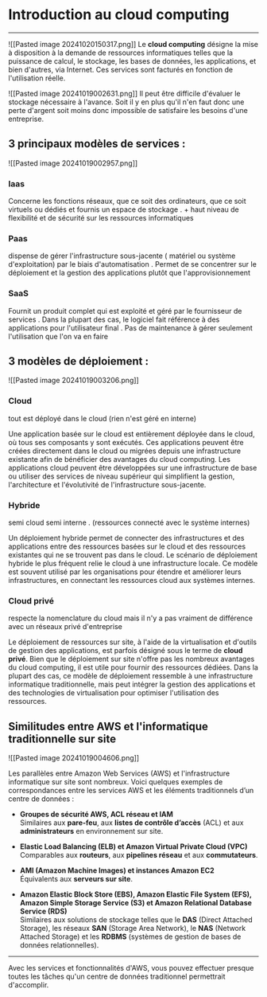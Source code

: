 
# Introduction au cloud computing

--------------------------------------------------------------------------

![[Pasted image 20241020150317.png]]
Le **cloud computing** désigne la mise à disposition à la demande de ressources informatiques telles que la puissance de calcul, le stockage, les bases de données, les applications, et bien d'autres, via Internet. Ces services sont facturés en fonction de l'utilisation réelle.





![[Pasted image 20241019002631.png]]
Il peut être difficile d'évaluer le stockage nécessaire à l'avance. Soit il y en plus qu'il n'en faut donc une perte d'argent soit moins donc impossible de satisfaire les besoins d'une entreprise.

## 3 principaux modèles de services :


![[Pasted image 20241019002957.png]]
### Iaas
Concerne les fonctions réseaux, que ce soit des ordinateurs, que ce soit virtuels ou dédiés et fournis un espace de stockage . + haut niveau de flexibilité et de sécurité sur les ressources informatiques 

### Paas
dispense de gérer l'infrastructure sous-jacente ( matériel ou système d'exploitation) par le biais d'automatisation . Permet de se concentrer sur le déploiement et la gestion des applications plutôt que l'approvisionnement

### SaaS
Fournit un produit complet qui est exploité et géré par le fournisseur de services . Dans la plupart des cas, le logiciel fait référence à des applications pour l'utilisateur final . Pas de maintenance à gérer seulement l'utilisation que l'on va en faire

## 3 modèles de déploiement : 

![[Pasted image 20241019003206.png]]
### Cloud
tout est déployé dans le cloud (rien n'est géré en interne)

Une application basée sur le cloud est entièrement déployée dans le cloud, où tous ses composants y sont exécutés. Ces applications peuvent être créées directement dans le cloud ou migrées depuis une infrastructure existante afin de bénéficier des avantages du cloud computing. Les applications cloud peuvent être développées sur une infrastructure de base ou utiliser des services de niveau supérieur qui simplifient la gestion, l'architecture et l'évolutivité de l'infrastructure sous-jacente.

### Hybride
semi cloud semi interne . (ressources connecté avec le système internes)

Un déploiement hybride permet de connecter des infrastructures et des applications entre des ressources basées sur le cloud et des ressources existantes qui ne se trouvent pas dans le cloud. Le scénario de déploiement hybride le plus fréquent relie le cloud à une infrastructure locale. Ce modèle est souvent utilisé par les organisations pour étendre et améliorer leurs infrastructures, en connectant les ressources cloud aux systèmes internes.

### Cloud privé
respecte la nomenclature du cloud mais il n'y a pas vraiment de différence avec un réseaux privé d'entreprise

Le déploiement de ressources sur site, à l'aide de la virtualisation et d'outils de gestion des applications, est parfois désigné sous le terme de **cloud privé**. Bien que le déploiement sur site n'offre pas les nombreux avantages du cloud computing, il est utile pour fournir des ressources dédiées. Dans la plupart des cas, ce modèle de déploiement ressemble à une infrastructure informatique traditionnelle, mais peut intégrer la gestion des applications et des technologies de virtualisation pour optimiser l'utilisation des ressources.


## Similitudes entre AWS et l'informatique traditionnelle sur site


![[Pasted image 20241019004606.png]]

Les parallèles entre Amazon Web Services (AWS) et l'infrastructure informatique sur site sont nombreux. Voici quelques exemples de correspondances entre les services AWS et les éléments traditionnels d’un centre de données :

- **Groupes de sécurité AWS, ACL réseau et IAM**  
    Similaires aux **pare-feu**, aux **listes de contrôle d’accès** (ACL) et aux **administrateurs** en environnement sur site.
    
- **Elastic Load Balancing (ELB) et Amazon Virtual Private Cloud (VPC)**  
    Comparables aux **routeurs**, aux **pipelines réseau** et aux **commutateurs**.
    
- **AMI (Amazon Machine Images) et instances Amazon EC2**  
    Équivalents aux **serveurs sur site**.
    
- **Amazon Elastic Block Store (EBS), Amazon Elastic File System (EFS), Amazon Simple Storage Service (S3) et Amazon Relational Database Service (RDS)**  
    Similaires aux solutions de stockage telles que le **DAS** (Direct Attached Storage), les réseaux **SAN** (Storage Area Network), le **NAS** (Network Attached Storage) et les **RDBMS** (systèmes de gestion de bases de données relationnelles).
    

---

Avec les services et fonctionnalités d'AWS, vous pouvez effectuer presque toutes les tâches qu'un centre de données traditionnel permettrait d'accomplir.